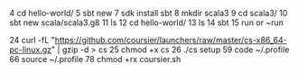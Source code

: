    4  cd hello-world/
   5  sbt new
   7  sdk install sbt
   8  mkdir scala3
   9  cd scala3/
   10  sbt new scala/scala3.g8
   11  ls
   12  cd hello-world/
   13  ls
   14  sbt
   15  run or ~run
   <!-- // Install coursier -->
   24  curl -fL "https://github.com/coursier/launchers/raw/master/cs-x86_64-pc-linux.gz" | gzip -d > cs
   25  chmod +x cs
   26  ./cs setup
   59  code ~/.profile <!-- // in case you need to remove quotation marks from "$PATH:/home/gitpod/.local/share/coursier/bin" -->
   66  source ~/.profile
   78  chmod +rx coursier.sh <!-- // resolve Permission Denied when calling script from another bash script -->